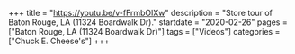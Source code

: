 +++
title = "https://youtu.be/v-fFrmbOlXw"
description = "Store tour of Baton Rouge, LA (11324 Boardwalk Dr)."
startdate = "2020-02-26"
pages = ["Baton Rouge, LA (11324 Boardwalk Dr)"]
tags = ["Videos"]
categories = ["Chuck E. Cheese's"]
+++
